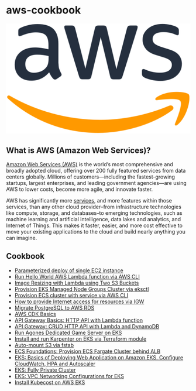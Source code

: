 # aws-cookbook

![](./img/aws-cookbook.png)

## What is AWS (Amazon Web Services)?

[Amazon Web Services (AWS)](https://aws.amazon.com/what-is-aws/) is the world’s most comprehensive and broadly adopted cloud, offering over 200 fully featured services from data centers globally. Millions of customers—including the fastest-growing startups, largest enterprises, and leading government agencies—are using AWS to lower costs, become more agile, and innovate faster.

AWS has significantly more [services](https://aws.amazon.com/products/?pg=WIAWS-mstf), and more features within those services, than any other cloud provider–from infrastructure technologies like compute, storage, and databases–to emerging technologies, such as machine learning and artificial intelligence, data lakes and analytics, and Internet of Things. This makes it faster, easier, and more cost effective to move your existing applications to the cloud and build nearly anything you can imagine.

## Cookbook
- [Parameterized deploy of single EC2 instance](./cloudformation/parameterized-ec2-deploy/)
- [Run Hello World AWS Lambda function via AWS CLI](./lambda/hello-world-via-cli/)
- [Image Resizing with Lambda using Two S3 Buckets](./s3-trigger-lambda/)
- [Provision EKS Managed Node Groups Cluster via eksctl](./provision-eks-cluster-with-eksctl/)
- [Provision ECS cluster with service via AWS CLI](./provision-ecs-cluster-via-cli/)
- [How to provide Internet access for resources via IGW](./provide-internet-access-via-igw/)
- [Migrate PostgreSQL to AWS RDS](./migrate-to-rds-psql/)
- [AWS CDK Basics](./cdk-basics/)
- [API Gateway Basics: HTTP API with Lambda function](./api-gateway/basics/)
- [API Gateway: CRUD HTTP API with Lambda and DynamoDB](./api-gateway/http-api-lambda-dynamodb/)
- [Run Agones Dedicated Game Server on EKS](./agones-game-server-eks/)
- [Install and run Karpenter on EKS via Terraform module](./karpenter-on-eks/)
- [Auto-mount S3 via fstab](./mount-s3-via-fstab/)
- [ECS Foundations: Provision ECS Fargate Cluster behind ALB](./ecs/foundations/)
- [EKS: Basics of Deploying Web Application on Amazon EKS. Configure CloudWatch, HPA and Autoscaler](./eks/web-app-on-eks-basics/)
- [EKS: Fully Private Cluster](./eks/eks-blueprints/fully-private-cluster/)
- [EKS: VPC Networking Configurations for EKS](./eks/eks-vpc-configurations/)
- [Install Kubecost on AWS EKS](./eks/kubecost-on-eks/)